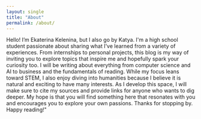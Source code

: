 ```yaml
---
layout: single
title: "About"
permalink: /about/
---
```


Hello! I’m Ekaterina Kelenina, but I also go by Katya. I'm a high school student passionate about sharing what I’ve learned from a variety of experiences. From internships to personal projects, this blog is my way of inviting you to explore topics that inspire me and hopefully spark your curiosity too. I will be writing about everything from computer science and AI to business and the fundamentals of reading. While my focus leans toward STEM, I also enjoy diving into humanities because I believe it is natural and exciting to have many interests. As I develop this space, I will make sure to cite my sources and provide links for anyone who wants to dig deeper. My hope is that you will find something here that resonates with you and encourages you to explore your own passions. Thanks for stopping by. Happy reading!"
